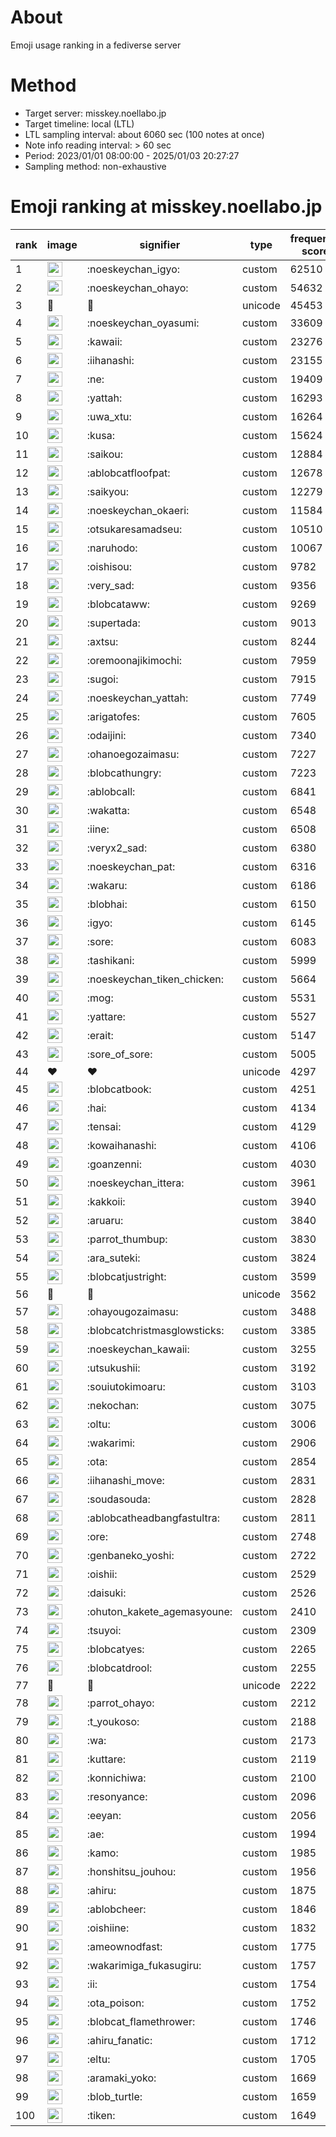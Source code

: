 # About
Emoji usage ranking in a fediverse server

# Method
- Target server: misskey.noellabo.jp
- Target timeline: local (LTL)
- LTL sampling interval: about 6060 sec (100 notes at once)
- Note info reading interval: > 60 sec
- Period: 2023/01/01 08:00:00 - 2025/01/03 20:27:27 
- Sampling method: non-exhaustive

# Emoji ranking at misskey.noellabo.jp

|rank|image|signifier|type|frequency score|
|----|----|----|----|----|
|1|<img height="24" src="https://misskey.noellabo.jp/emoji/noeskeychan_igyo.webp">|:noeskeychan_igyo:|custom|62510|
|2|<img height="24" src="https://misskey.noellabo.jp/emoji/noeskeychan_ohayo.webp">|:noeskeychan_ohayo:|custom|54632|
|3|🎉|🎉|unicode|45453|
|4|<img height="24" src="https://misskey.noellabo.jp/emoji/noeskeychan_oyasumi.webp">|:noeskeychan_oyasumi:|custom|33609|
|5|<img height="24" src="https://misskey.noellabo.jp/emoji/kawaii.webp">|:kawaii:|custom|23276|
|6|<img height="24" src="https://misskey.noellabo.jp/emoji/iihanashi.webp">|:iihanashi:|custom|23155|
|7|<img height="24" src="https://misskey.noellabo.jp/emoji/ne.webp">|:ne:|custom|19409|
|8|<img height="24" src="https://misskey.noellabo.jp/emoji/yattah.webp">|:yattah:|custom|16293|
|9|<img height="24" src="https://misskey.noellabo.jp/emoji/uwa_xtu.webp">|:uwa_xtu:|custom|16264|
|10|<img height="24" src="https://misskey.noellabo.jp/emoji/kusa.webp">|:kusa:|custom|15624|
|11|<img height="24" src="https://misskey.noellabo.jp/emoji/saikou.webp">|:saikou:|custom|12884|
|12|<img height="24" src="https://misskey.noellabo.jp/emoji/ablobcatfloofpat.webp">|:ablobcatfloofpat:|custom|12678|
|13|<img height="24" src="https://misskey.noellabo.jp/emoji/saikyou.webp">|:saikyou:|custom|12279|
|14|<img height="24" src="https://misskey.noellabo.jp/emoji/noeskeychan_okaeri.webp">|:noeskeychan_okaeri:|custom|11584|
|15|<img height="24" src="https://misskey.noellabo.jp/emoji/otsukaresamadseu.webp">|:otsukaresamadseu:|custom|10510|
|16|<img height="24" src="https://misskey.noellabo.jp/emoji/naruhodo.webp">|:naruhodo:|custom|10067|
|17|<img height="24" src="https://misskey.noellabo.jp/emoji/oishisou.webp">|:oishisou:|custom|9782|
|18|<img height="24" src="https://misskey.noellabo.jp/emoji/very_sad.webp">|:very_sad:|custom|9356|
|19|<img height="24" src="https://misskey.noellabo.jp/emoji/blobcataww.webp">|:blobcataww:|custom|9269|
|20|<img height="24" src="https://misskey.noellabo.jp/emoji/supertada.webp">|:supertada:|custom|9013|
|21|<img height="24" src="https://misskey.noellabo.jp/emoji/axtsu.webp">|:axtsu:|custom|8244|
|22|<img height="24" src="https://misskey.noellabo.jp/emoji/oremoonajikimochi.webp">|:oremoonajikimochi:|custom|7959|
|23|<img height="24" src="https://misskey.noellabo.jp/emoji/sugoi.webp">|:sugoi:|custom|7915|
|24|<img height="24" src="https://misskey.noellabo.jp/emoji/noeskeychan_yattah.webp">|:noeskeychan_yattah:|custom|7749|
|25|<img height="24" src="https://misskey.noellabo.jp/emoji/arigatofes.webp">|:arigatofes:|custom|7605|
|26|<img height="24" src="https://misskey.noellabo.jp/emoji/odaijini.webp">|:odaijini:|custom|7340|
|27|<img height="24" src="https://misskey.noellabo.jp/emoji/ohanoegozaimasu.webp">|:ohanoegozaimasu:|custom|7227|
|28|<img height="24" src="https://misskey.noellabo.jp/emoji/blobcathungry.webp">|:blobcathungry:|custom|7223|
|29|<img height="24" src="https://misskey.noellabo.jp/emoji/ablobcall.webp">|:ablobcall:|custom|6841|
|30|<img height="24" src="https://misskey.noellabo.jp/emoji/wakatta.webp">|:wakatta:|custom|6548|
|31|<img height="24" src="https://misskey.noellabo.jp/emoji/iine.webp">|:iine:|custom|6508|
|32|<img height="24" src="https://misskey.noellabo.jp/emoji/veryx2_sad.webp">|:veryx2_sad:|custom|6380|
|33|<img height="24" src="https://misskey.noellabo.jp/emoji/noeskeychan_pat.webp">|:noeskeychan_pat:|custom|6316|
|34|<img height="24" src="https://misskey.noellabo.jp/emoji/wakaru.webp">|:wakaru:|custom|6186|
|35|<img height="24" src="https://misskey.noellabo.jp/emoji/blobhai.webp">|:blobhai:|custom|6150|
|36|<img height="24" src="https://misskey.noellabo.jp/emoji/igyo.webp">|:igyo:|custom|6145|
|37|<img height="24" src="https://misskey.noellabo.jp/emoji/sore.webp">|:sore:|custom|6083|
|38|<img height="24" src="https://misskey.noellabo.jp/emoji/tashikani.webp">|:tashikani:|custom|5999|
|39|<img height="24" src="https://misskey.noellabo.jp/emoji/noeskeychan_tiken_chicken.webp">|:noeskeychan_tiken_chicken:|custom|5664|
|40|<img height="24" src="https://misskey.noellabo.jp/emoji/mog.webp">|:mog:|custom|5531|
|41|<img height="24" src="https://misskey.noellabo.jp/emoji/yattare.webp">|:yattare:|custom|5527|
|42|<img height="24" src="https://misskey.noellabo.jp/emoji/erait.webp">|:erait:|custom|5147|
|43|<img height="24" src="https://misskey.noellabo.jp/emoji/sore_of_sore.webp">|:sore_of_sore:|custom|5005|
|44|❤|❤|unicode|4297|
|45|<img height="24" src="https://misskey.noellabo.jp/emoji/blobcatbook.webp">|:blobcatbook:|custom|4251|
|46|<img height="24" src="https://misskey.noellabo.jp/emoji/hai.webp">|:hai:|custom|4134|
|47|<img height="24" src="https://misskey.noellabo.jp/emoji/tensai.webp">|:tensai:|custom|4129|
|48|<img height="24" src="https://misskey.noellabo.jp/emoji/kowaihanashi.webp">|:kowaihanashi:|custom|4106|
|49|<img height="24" src="https://misskey.noellabo.jp/emoji/goanzenni.webp">|:goanzenni:|custom|4030|
|50|<img height="24" src="https://misskey.noellabo.jp/emoji/noeskeychan_ittera.webp">|:noeskeychan_ittera:|custom|3961|
|51|<img height="24" src="https://misskey.noellabo.jp/emoji/kakkoii.webp">|:kakkoii:|custom|3940|
|52|<img height="24" src="https://misskey.noellabo.jp/emoji/aruaru.webp">|:aruaru:|custom|3840|
|53|<img height="24" src="https://misskey.noellabo.jp/emoji/parrot_thumbup.webp">|:parrot_thumbup:|custom|3830|
|54|<img height="24" src="https://misskey.noellabo.jp/emoji/ara_suteki.webp">|:ara_suteki:|custom|3824|
|55|<img height="24" src="https://misskey.noellabo.jp/emoji/blobcatjustright.webp">|:blobcatjustright:|custom|3599|
|56|🍗|🍗|unicode|3562|
|57|<img height="24" src="https://misskey.noellabo.jp/emoji/ohayougozaimasu.webp">|:ohayougozaimasu:|custom|3488|
|58|<img height="24" src="https://misskey.noellabo.jp/emoji/blobcatchristmasglowsticks.webp">|:blobcatchristmasglowsticks:|custom|3385|
|59|<img height="24" src="https://misskey.noellabo.jp/emoji/noeskeychan_kawaii.webp">|:noeskeychan_kawaii:|custom|3255|
|60|<img height="24" src="https://misskey.noellabo.jp/emoji/utsukushii.webp">|:utsukushii:|custom|3192|
|61|<img height="24" src="https://misskey.noellabo.jp/emoji/souiutokimoaru.webp">|:souiutokimoaru:|custom|3103|
|62|<img height="24" src="https://misskey.noellabo.jp/emoji/nekochan.webp">|:nekochan:|custom|3075|
|63|<img height="24" src="https://misskey.noellabo.jp/emoji/oltu.webp">|:oltu:|custom|3006|
|64|<img height="24" src="https://misskey.noellabo.jp/emoji/wakarimi.webp">|:wakarimi:|custom|2906|
|65|<img height="24" src="https://misskey.noellabo.jp/emoji/ota.webp">|:ota:|custom|2854|
|66|<img height="24" src="https://misskey.noellabo.jp/emoji/iihanashi_move.webp">|:iihanashi_move:|custom|2831|
|67|<img height="24" src="https://misskey.noellabo.jp/emoji/soudasouda.webp">|:soudasouda:|custom|2828|
|68|<img height="24" src="https://misskey.noellabo.jp/emoji/ablobcatheadbangfastultra.webp">|:ablobcatheadbangfastultra:|custom|2811|
|69|<img height="24" src="https://misskey.noellabo.jp/emoji/ore.webp">|:ore:|custom|2748|
|70|<img height="24" src="https://misskey.noellabo.jp/emoji/genbaneko_yoshi.webp">|:genbaneko_yoshi:|custom|2722|
|71|<img height="24" src="https://misskey.noellabo.jp/emoji/oishii.webp">|:oishii:|custom|2529|
|72|<img height="24" src="https://misskey.noellabo.jp/emoji/daisuki.webp">|:daisuki:|custom|2526|
|73|<img height="24" src="https://misskey.noellabo.jp/emoji/ohuton_kakete_agemasyoune.webp">|:ohuton_kakete_agemasyoune:|custom|2410|
|74|<img height="24" src="https://misskey.noellabo.jp/emoji/tsuyoi.webp">|:tsuyoi:|custom|2309|
|75|<img height="24" src="https://misskey.noellabo.jp/emoji/blobcatyes.webp">|:blobcatyes:|custom|2265|
|76|<img height="24" src="https://misskey.noellabo.jp/emoji/blobcatdrool.webp">|:blobcatdrool:|custom|2255|
|77|👀|👀|unicode|2222|
|78|<img height="24" src="https://misskey.noellabo.jp/emoji/parrot_ohayo.webp">|:parrot_ohayo:|custom|2212|
|79|<img height="24" src="https://misskey.noellabo.jp/emoji/t_youkoso.webp">|:t_youkoso:|custom|2188|
|80|<img height="24" src="https://misskey.noellabo.jp/emoji/wa.webp">|:wa:|custom|2173|
|81|<img height="24" src="https://misskey.noellabo.jp/emoji/kuttare.webp">|:kuttare:|custom|2119|
|82|<img height="24" src="https://misskey.noellabo.jp/emoji/konnichiwa.webp">|:konnichiwa:|custom|2100|
|83|<img height="24" src="https://misskey.noellabo.jp/emoji/resonyance.webp">|:resonyance:|custom|2096|
|84|<img height="24" src="https://misskey.noellabo.jp/emoji/eeyan.webp">|:eeyan:|custom|2056|
|85|<img height="24" src="https://misskey.noellabo.jp/emoji/ae.webp">|:ae:|custom|1994|
|86|<img height="24" src="https://misskey.noellabo.jp/emoji/kamo.webp">|:kamo:|custom|1985|
|87|<img height="24" src="https://misskey.noellabo.jp/emoji/honshitsu_jouhou.webp">|:honshitsu_jouhou:|custom|1956|
|88|<img height="24" src="https://misskey.noellabo.jp/emoji/ahiru.webp">|:ahiru:|custom|1875|
|89|<img height="24" src="https://misskey.noellabo.jp/emoji/ablobcheer.webp">|:ablobcheer:|custom|1846|
|90|<img height="24" src="https://misskey.noellabo.jp/emoji/oishiine.webp">|:oishiine:|custom|1832|
|91|<img height="24" src="https://misskey.noellabo.jp/emoji/ameownodfast.webp">|:ameownodfast:|custom|1775|
|92|<img height="24" src="https://misskey.noellabo.jp/emoji/wakarimiga_fukasugiru.webp">|:wakarimiga_fukasugiru:|custom|1757|
|93|<img height="24" src="https://misskey.noellabo.jp/emoji/ii.webp">|:ii:|custom|1754|
|94|<img height="24" src="https://misskey.noellabo.jp/emoji/ota_poison.webp">|:ota_poison:|custom|1752|
|95|<img height="24" src="https://misskey.noellabo.jp/emoji/blobcat_flamethrower.webp">|:blobcat_flamethrower:|custom|1746|
|96|<img height="24" src="https://misskey.noellabo.jp/emoji/ahiru_fanatic.webp">|:ahiru_fanatic:|custom|1712|
|97|<img height="24" src="https://misskey.noellabo.jp/emoji/eltu.webp">|:eltu:|custom|1705|
|98|<img height="24" src="https://misskey.noellabo.jp/emoji/aramaki_yoko.webp">|:aramaki_yoko:|custom|1669|
|99|<img height="24" src="https://misskey.noellabo.jp/emoji/blob_turtle.webp">|:blob_turtle:|custom|1659|
|100|<img height="24" src="https://misskey.noellabo.jp/emoji/tiken.webp">|:tiken:|custom|1649|
